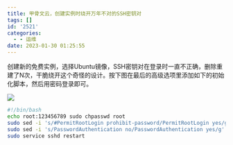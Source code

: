```yaml
---
title: 甲骨文云，创建实例时绕开万年不对的SSH密钥对
tags: []
id: '2521'
categories:
  - - 运维
date: 2023-01-30 01:25:55
---
```


创建新的免费实例，选择Ubuntu镜像，SSH密钥对在登录时一直不正确，删除重建了N次，干脆绕开这个奇怪的设计。按下图在最后的高级选项里添加如下的初始化脚本，然后用密码登录即可。

![](https://img-cdn.limour.top/i/2023/01/30/63d6ab6e72577.png)

```bash
#!/bin/bash
echo root:123456789 sudo chpasswd root
sudo sed -i 's/#PermitRootLogin prohibit-password/PermitRootLogin yes/g' /etc/ssh/sshd_config;
sudo sed -i 's/PasswordAuthentication no/PasswordAuthentication yes/g' /etc/ssh/sshd_config;
sudo service sshd restart
```
